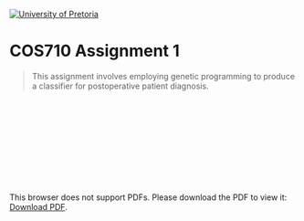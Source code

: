 [![University of Pretoria](https://www.up.ac.za/themes/up2.0/images/horizontal-logo.png)]()

# COS710 Assignment 1

> This assignment involves employing genetic programming to produce a classifier for postoperative patient diagnosis.

<object data="https://github.com/marcus-bornman/cos_710_assignment_2/blob/master/specification.pdf" type="application/pdf" width="700px" height="700px">
    <embed src="https://github.com/marcus-bornman/cos_710_assignment_2/blob/master/specification.pdf">
        <p>This browser does not support PDFs. Please download the PDF to view it: <a href="https://github.com/marcus-bornman/cos_710_assignment_2/blob/master/specification.pdf">Download PDF</a>.</p>
    </embed>
</object>